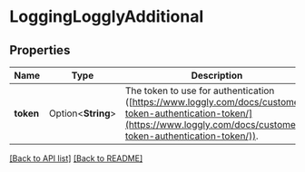 # LoggingLogglyAdditional

## Properties

Name | Type | Description | Notes
------------ | ------------- | ------------- | -------------
**token** | Option<**String**> | The token to use for authentication ([https://www.loggly.com/docs/customer-token-authentication-token/](https://www.loggly.com/docs/customer-token-authentication-token/)). | 

[[Back to API list]](../README.md#documentation-for-api-endpoints) [[Back to README]](../README.md)


